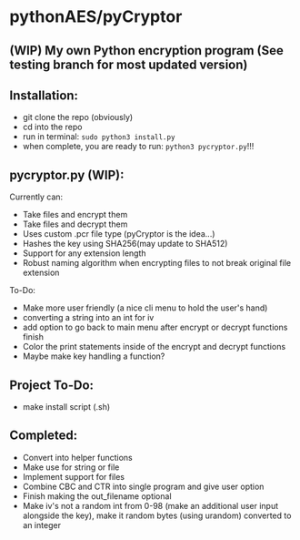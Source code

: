 # pythonAES/pyCryptor


## (WIP) My own Python encryption program (See testing branch for most updated version)


## Installation:

- git clone the repo (obviously)
- cd into the repo
- run in terminal:
`sudo python3 install.py`
- when complete, you are ready to run:
`python3 pycryptor.py`!!!



## pycryptor.py (WIP):
Currently can:

- Take files and encrypt them
- Take files and decrypt them
- Uses custom .pcr file type (pyCryptor is the idea...)
- Hashes the key using SHA256(may update to SHA512)
- Support for any extension length
- Robust naming algorithm when encrypting files to not break original file extension

To-Do:

- Make more user friendly (a nice cli menu to hold the user's hand)
- converting a string into an int for iv
- add option to go back to main menu after encrypt or decrypt functions finish
- Color the print statements inside of the encrypt and decrypt functions
- Maybe make key handling a function?
 
## Project To-Do:
- make install script (.sh)

## Completed:

- Convert into helper functions
- Make use for string or file
- Implement support for files
- Combine CBC and CTR into single program and give user option
- Finish making the out\_filename optional
- Make iv's not a random int from 0-98 (make an additional user input alongside the key), make it random bytes (using urandom) converted to an integer